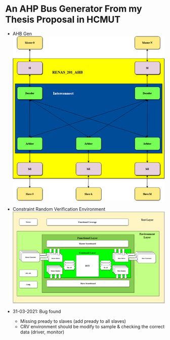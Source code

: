# An AHP Bus Generator From my Thesis Proposal in HCMUT
* AHB Gen
![Screenshot](AHB_GEN-Multilayer-AHB.jpg)
* Constraint Random Verification Environment
![Screenshot](CSR_env.jpg)

* 31-03-2021: Bug found
  + Missing pready to slaves (add pready to all slaves)
  + CRV environment should be modify to sample & checking the correct data (driver, monitor)

